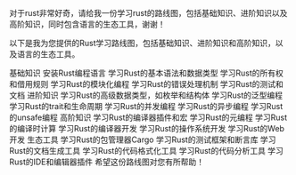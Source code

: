 对于rust非常好奇，请给我一份学习rust的路线图，包括基础知识、进阶知识以及高阶知识，同时包含语言的生态工具，谢谢！

以下是我为您提供的Rust学习路线图，包括基础知识、进阶知识和高阶知识，以及语言的生态工具。

基础知识
    安装Rust编程语言
    学习Rust的基本语法和数据类型
    学习Rust的所有权和借用规则
    学习Rust的模块化编程
    学习Rust的错误处理机制
    学习Rust的测试和文档
进阶知识
    学习Rust的高级数据类型，如枚举和结构体
    学习Rust的泛型编程
    学习Rust的trait和生命周期
    学习Rust的并发编程
    学习Rust的异步编程
    学习Rust的unsafe编程
高阶知识
    学习Rust的编译器插件和宏
    学习Rust的元编程
    学习Rust的编译时计算
    学习Rust的编译器开发
    学习Rust的操作系统开发
    学习Rust的Web开发
生态工具
    学习Rust的包管理器Cargo
    学习Rust的测试框架和断言库
    学习Rust的文档生成工具
    学习Rust的代码格式化工具
    学习Rust的代码分析工具
    学习Rust的IDE和编辑器插件
希望这份路线图对您有所帮助！


